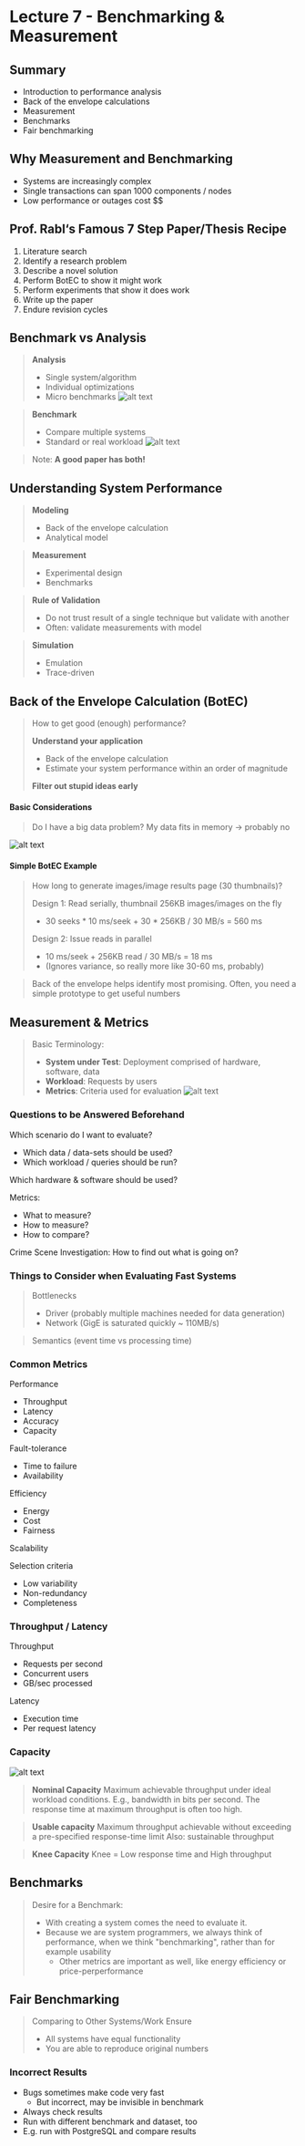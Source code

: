 # Lecture 7 - Benchmarking & Measurement

## Summary
* Introduction to performance analysis
* Back of the envelope calculations
* Measurement
* Benchmarks
* Fair benchmarking

## Why Measurement and Benchmarking
* Systems are increasingly complex
* Single transactions can span 1000 components / nodes
* Low performance or outages cost $$

## Prof. Rabl‘s Famous 7 Step Paper/Thesis Recipe
1. Literature search
2. Identify a research problem
3. Describe a novel solution
4. Perform BotEC to show it might work
5. Perform experiments that show it does work
6. Write up the paper
7. Endure revision cycles

## Benchmark vs Analysis
> **Analysis** 
> * Single system/algorithm
> * Individual optimizations
> * Micro benchmarks
> ![alt text](images/image.png)


> **Benchmark**
> * Compare multiple systems
> * Standard or real workload
> ![alt text](images/image-1.png)

> Note: **A good paper has both!**

## Understanding System Performance
> **Modeling**
>* Back of the envelope calculation
>* Analytical model

> **Measurement**
>* Experimental design
>* Benchmarks

> **Rule of Validation**
>* Do not trust result of a single technique but validate with another
>* Often: validate measurements with model

>**Simulation**
>* Emulation
>* Trace-driven

## Back of the Envelope Calculation (BotEC)
>How to get good (enough) performance?
>
> **Understand your application**
>* Back of the envelope calculation
>* Estimate your system performance within an order of magnitude
>
> **Filter out stupid ideas early**

#### Basic Considerations
> Do I have a big data problem?
> My data fits in memory -> probably no

![alt text](images/image-2.png)

#### Simple BotEC Example
> How long to generate images/image results page (30 thumbnails)?
> 
> Design 1: Read serially, thumbnail 256KB images/images on the fly
>* 30 seeks * 10 ms/seek + 30 * 256KB / 30 MB/s = 560 ms
>
> Design 2: Issue reads in parallel
>* 10 ms/seek + 256KB read / 30 MB/s = 18 ms
>* (Ignores variance, so really more like 30-60 ms, probably)

> Back of the envelope helps identify most promising.
> Often, you need a simple prototype to get useful numbers

## Measurement & Metrics
> Basic Terminology:
> * **System under Test**: Deployment comprised of hardware, software, data
> * **Workload**: Requests by users
>*  **Metrics**: Criteria used for evaluation
![alt text](images/image-3.png)

### Questions to be Answered Beforehand
Which scenario do I want to evaluate?
* Which data / data-sets should be used?
* Which workload / queries should be run?

Which hardware & software should be used?

Metrics:
* What to measure?
* How to measure?
* How to compare?

Crime Scene Investigation: How to find out what is going on?

### Things to Consider when Evaluating Fast Systems
> Bottlenecks
>* Driver (probably multiple machines needed for data generation)
>* Network (GigE is saturated quickly ~ 110MB/s)

> Semantics (event time vs processing time)

### Common Metrics
Performance
* Throughput
* Latency
* Accuracy
* Capacity

Fault-tolerance
* Time to failure
* Availability 

Efficiency
 * Energy
 * Cost 
 * Fairness

Scalability

Selection criteria
* Low variability
* Non-redundancy
* Completeness

### Throughput / Latency
Throughput
* Requests per second
* Concurrent users
* GB/sec processed

Latency
* Execution time
* Per request latency

### Capacity
![alt text](images/image-4.png)
> **Nominal Capacity**
> Maximum achievable throughput under ideal workload conditions. E.g., bandwidth in bits per second. The response time at maximum throughput is often too high.

> **Usable capacity**
> Maximum throughput achievable without exceeding a pre-specified response-time limit 
> Also: sustainable throughput

> **Knee Capacity**
> Knee = Low response time and High throughput

## Benchmarks
> Desire for a Benchmark:
> * With creating a system comes the need to evaluate it.
> * Because we are system programmers, we always think of performance, when we think "benchmarking", rather than for example usability
>     * Other metrics are important as well, like energy efficiency or price-perperformance

## Fair Benchmarking
> Comparing to Other Systems/Work
> Ensure
> * All systems have equal functionality
>* You are able to reproduce original numbers

### Incorrect Results
* Bugs sometimes make code very fast
  *  But incorrect, may be invisible in benchmark
* Always check results
* Run with different benchmark and dataset, too 
* E.g. run with PostgreSQL and compare results